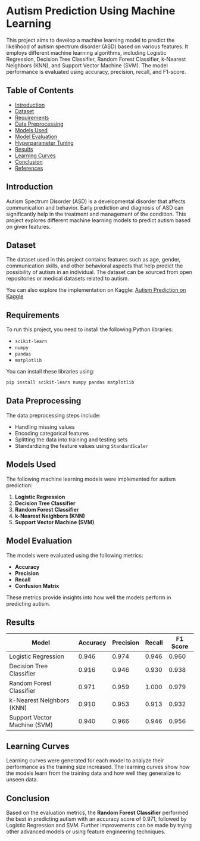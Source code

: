 
# Autism Prediction Using Machine Learning

This project aims to develop a machine learning model to predict the likelihood of autism spectrum disorder (ASD) based on various features. It employs different machine learning algorithms, including Logistic Regression, Decision Tree Classifier, Random Forest Classifier, k-Nearest Neighbors (KNN), and Support Vector Machine (SVM). The model performance is evaluated using accuracy, precision, recall, and F1-score.

## Table of Contents

- [Introduction](#introduction)
- [Dataset](#dataset)
- [Requirements](#requirements)
- [Data Preprocessing](#data-preprocessing)
- [Models Used](#models-used)
- [Model Evaluation](#model-evaluation)
- [Hyperparameter Tuning](#hyperparameter-tuning)
- [Results](#results)
- [Learning Curves](#learning-curves)
- [Conclusion](#conclusion)
- [References](#references)

## Introduction

Autism Spectrum Disorder (ASD) is a developmental disorder that affects communication and behavior. Early prediction and diagnosis of ASD can significantly help in the treatment and management of the condition. This project explores different machine learning models to predict autism based on given features.

## Dataset

The dataset used in this project contains features such as age, gender, communication skills, and other behavioral aspects that help predict the possibility of autism in an individual. The dataset can be sourced from open repositories or medical datasets related to autism.

You can also explore the implementation on Kaggle: [Autism Prediction on Kaggle](https://www.kaggle.com/code/sagarakhade/autismpredictioninchildren)

## Requirements

To run this project, you need to install the following Python libraries:

- `scikit-learn`
- `numpy`
- `pandas`
- `matplotlib`

You can install these libraries using:
```bash
pip install scikit-learn numpy pandas matplotlib
```

## Data Preprocessing

The data preprocessing steps include:
- Handling missing values
- Encoding categorical features
- Splitting the data into training and testing sets
- Standardizing the feature values using `StandardScaler`

## Models Used

The following machine learning models were implemented for autism prediction:
1. **Logistic Regression**
2. **Decision Tree Classifier**
3. **Random Forest Classifier**
4. **k-Nearest Neighbors (KNN)**
5. **Support Vector Machine (SVM)**

## Model Evaluation

The models were evaluated using the following metrics:
- **Accuracy**
- **Precision**
- **Recall**
- **Confusion Matrix**

These metrics provide insights into how well the models perform in predicting autism.


## Results

| Model                   | Accuracy | Precision | Recall  | F1 Score |
|-------------------------|----------|-----------|---------|----------|
| Logistic Regression     | 0.946    | 0.974     | 0.946   | 0.960    |
| Decision Tree Classifier| 0.916    | 0.946     | 0.930   | 0.938    |
| Random Forest Classifier| 0.971    | 0.959     | 1.000   | 0.979    |
| k-Nearest Neighbors (KNN)| 0.910   | 0.953     | 0.913   | 0.932    |
| Support Vector Machine (SVM) | 0.940| 0.966    | 0.946   | 0.956    |

## Learning Curves

Learning curves were generated for each model to analyze their performance as the training size increased. The learning curves show how the models learn from the training data and how well they generalize to unseen data.

## Conclusion

Based on the evaluation metrics, the **Random Forest Classifier** performed the best in predicting autism with an accuracy score of 0.971, followed by Logistic Regression and SVM. Further improvements can be made by trying other advanced models or using feature engineering techniques.


